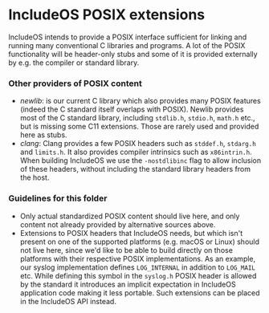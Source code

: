 # IncludeOS POSIX extensions

IncludeOS intends to provide a POSIX interface sufficient for linking and running many conventional C libraries and programs. A lot of the POSIX functionality will be header-only stubs and some of it is provided externally by e.g. the compiler or standard library.

### Other providers of POSIX content
* *newlib*: is our current C library which also provides many POSIX features (indeed the C standard itself overlaps with POSIX). Newlib provides most of the C standard library, including `stdlib.h`, `stdio.h`, `math.h` etc., but is missing some C11 extensions. Those are rarely used and provided here as stubs.
* *clang*: Clang provides a few POSIX headers such as `stddef.h`, `stdarg.h` and `limits.h`. It also provides compiler intrinsics such as `x86intrin.h`. When building IncludeOS we use the `-nostdlibinc` flag to allow inclusion of these headers, without including the standard library headers from the host.

### Guidelines for this folder
* Only actual standardized POSIX content should live here, and only content not already provided by alternative sources above.
* Extensions to POSIX headers that IncludeOS needs, but which isn't present on one of the supported platforms (e.g. macOS or Linux) should not live here, since we'd like to be able to build directly on those platforms with their respective POSIX implementations. As an example, our syslog implementation defines `LOG_INTERNAL` in addition to `LOG_MAIL` etc. While defining this symbol in the `syslog.h` POSIX header is allowed by the standard it introduces an implicit expectation in IncludeOS application code making it less portable. Such extensions can be placed in the IncludeOS API instead.

